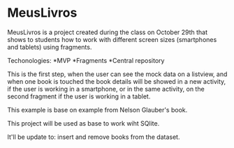 # MeusLivros
MeusLivros is a project created during the class on October 29th that shows to students how to work with different screen sizes (smartphones and tablets) using fragments.

Techonologies:
*MVP
*Fragments
*Central repository

This is the first step, when the user can see the mock data on a listview, and when one book is touched the book details will be showed in a new activity, if the user is working in a smartphone, or in the same activity, on the second fragment if the user is working in a tablet.

This example is base on example from Nelson Glauber's book.

This project will be used as base to work wiht SQlite.

It'll be update to: insert and remove books from the dataset.
